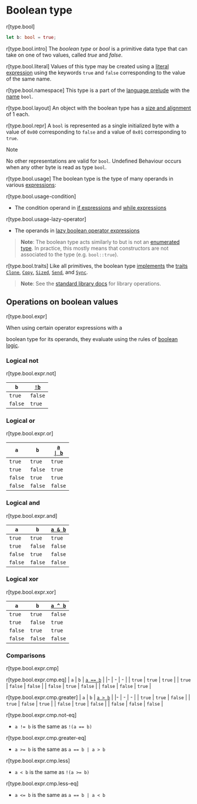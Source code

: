 # Boolean type

r[type.bool]

```rust
let b: bool = true;
```

r[type.bool.intro]
The *boolean type* or *bool* is a primitive data type that can take on one of
two values, called *true* and *false*.

r[type.bool.literal]
Values of this type may be created using a [literal expression] using the
keywords `true` and `false` corresponding to the value of the same name.

r[type.bool.namespace]
This type is a part of the [language prelude] with the [name] `bool`.

r[type.bool.layout]
An object with the boolean type has a [size and alignment] of 1 each.

r[type.bool.repr]
A `bool` is represented as a single initialized byte with a value of `0x00` corresponding to `false` and a value of `0x01` corresponding to `true`.

> [!NOTE]
> No other representations are valid for `bool`. Undefined Behaviour occurs when any other byte is read as type `bool`.

r[type.bool.usage]
The boolean type is the type of many operands in various [expressions]:

r[type.bool.usage-condition]
* The condition operand in [if expressions] and [while expressions]

r[type.bool.usage-lazy-operator]
* The operands in [lazy boolean operator expressions][lazy]

> **Note**: The boolean type acts similarly to but is not an [enumerated type].
In practice, this mostly means that constructors are not associated to the type
(e.g. `bool::true`).

r[type.bool.traits]
Like all primitives, the boolean type [implements][p-impl] the
[traits][p-traits] [`Clone`][p-clone], [`Copy`][p-copy], [`Sized`][p-sized],
[`Send`][p-send], and [`Sync`][p-sync].

> **Note**: See the [standard library docs](bool) for library operations.

## Operations on boolean values

r[type.bool.expr]

<!-- This is washy wording --> When using certain operator expressions with a
boolean type for its operands, they evaluate using the rules of [boolean logic].

### Logical not

r[type.bool.expr.not]

| `b` | [`!b`][op-not] |
|- | - |
| `true` | `false` |
| `false` | `true` |

### Logical or

r[type.bool.expr.or]

| `a` | `b` | [<code>a &#124; b</code>][op-or] |
|- | - | - |
| `true` | `true` | `true` |
| `true` | `false` | `true` |
| `false` | `true` | `true` |
| `false` | `false` | `false` |

### Logical and

r[type.bool.expr.and]

| `a` | `b` | [`a & b`][op-and] |
|- | - | - |
| `true` | `true` | `true` |
| `true` | `false` | `false` |
| `false` | `true` | `false` |
| `false` | `false` | `false` |

### Logical xor

r[type.bool.expr.xor]

| `a` | `b` | [`a ^ b`][op-xor] |
|- | - | - |
| `true` | `true` | `false` |
| `true` | `false` | `true` |
| `false` | `true` | `true` |
| `false` | `false` | `false` |

### Comparisons

r[type.bool.expr.cmp]

r[type.bool.expr.cmp.eq]
| `a` | `b` | [`a == b`][op-compare] |
|- | - | - |
| `true` | `true` | `true` |
| `true` | `false` | `false` |
| `false` | `true` | `false` |
| `false` | `false` | `true` |

r[type.bool.expr.cmp.greater]
| `a` | `b` | [`a > b`][op-compare] |
|- | - | - |
| `true` | `true` | `false` |
| `true` | `false` | `true` |
| `false` | `true` | `false` |
| `false` | `false` | `false` |

r[type.bool.expr.cmp.not-eq]
* `a != b` is the same as `!(a == b)`

r[type.bool.expr.cmp.greater-eq]
* `a >= b` is the same as `a == b | a > b`

r[type.bool.expr.cmp.less]
* `a < b` is the same as `!(a >= b)`

r[type.bool.expr.cmp.less-eq]
* `a <= b` is the same as `a == b | a < b`

[boolean logic]: https://en.wikipedia.org/wiki/Boolean_algebra
[enumerated type]: enum.md
[expressions]: ../expressions.md
[if expressions]: ../expressions/if-expr.md#if-expressions
[language prelude]: ../names/preludes.md#language-prelude
[lazy]: ../expressions/operator-expr.md#lazy-boolean-operators
[literal expression]: ../expressions/literal-expr.md
[name]: ../names.md
[op-and]: ../expressions/operator-expr.md#arithmetic-and-logical-binary-operators
[op-compare]: ../expressions/operator-expr.md#comparison-operators
[op-not]: ../expressions/operator-expr.md#negation-operators
[op-or]: ../expressions/operator-expr.md#arithmetic-and-logical-binary-operators
[op-xor]: ../expressions/operator-expr.md#arithmetic-and-logical-binary-operators
[p-clone]: ../special-types-and-traits.md#clone
[p-copy]: ../special-types-and-traits.md#copy
[p-impl]: ../items/implementations.md
[p-send]: ../special-types-and-traits.md#send
[p-sized]: ../special-types-and-traits.md#sized
[p-sync]: ../special-types-and-traits.md#sync
[p-traits]: ../items/traits.md
[size and alignment]: ../type-layout.md#size-and-alignment
[undefined behavior]: ../behavior-considered-undefined.md
[while expressions]: ../expressions/loop-expr.md#predicate-loops
